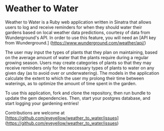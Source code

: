 # Weather to Water

Weather to Water is a Ruby web application written in Sinatra that allows users 
to log and receive reminders for when they should water their gardens based on 
local weather data predictions, courtesy of data from Wunderground's API. In order
to use this feature, you will need an [API key from Wunderground.] 
(https://www.wunderground.com/weather/api/)

The user may input the types of plants that they plan on maintaining, based on the
average amount of water that the plants require during a regular growing season. 
Users may create categories of plants so that they may receive reminders only for 
the neccessary types of plants to water on any given day (as to avoid over or underwatering).
The models in the application calculate the extent to which the user my prolong 
their  time between waterings, as to optimize the amount of time spent in the garden.

To use this application, fork and clone the repository, then run bundle to update the gem
dependencies. Then, start your postgres database, and start logging your gardening entries!

Contributions are welcome at [https://github.com/eyeyellow/weather_to_water/issues] 
(https://github.com/eyeyellow/weather_to_water/issues) 
